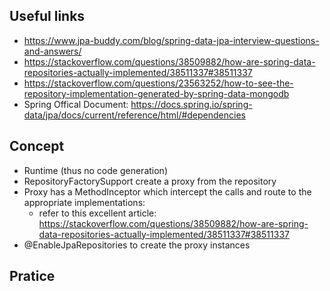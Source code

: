## Useful links
- https://www.jpa-buddy.com/blog/spring-data-jpa-interview-questions-and-answers/
- https://stackoverflow.com/questions/38509882/how-are-spring-data-repositories-actually-implemented/38511337#38511337
- https://stackoverflow.com/questions/23563252/how-to-see-the-repository-implementation-generated-by-spring-data-mongodb
- Spring Offical Document: https://docs.spring.io/spring-data/jpa/docs/current/reference/html/#dependencies

## Concept
- Runtime (thus no code generation)
- RepositoryFactorySupport create a proxy from the repository 
- Proxy has a MethodInceptor which intercept the calls and route to the appropriate implementations:
  - refer to this excellent article: https://stackoverflow.com/questions/38509882/how-are-spring-data-repositories-actually-implemented/38511337#38511337
- @EnableJpaRepositories to create the proxy instances

## Pratice
